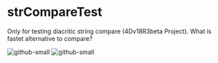 # strCompareTest
Only for testing diacritic string compare (4Dv18R3beta Project). What is fastet alternative to compare?

![github-small](https://user-images.githubusercontent.com/65073460/81695849-78f1b100-9463-11ea-9f01-0f46e462bb5e.png)
![github-small](https://user-images.githubusercontent.com/65073460/81695989-a8082280-9463-11ea-9258-643ea68ddce5.png)

